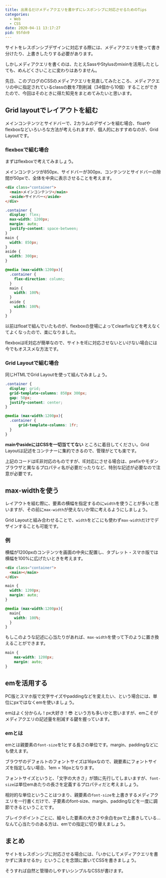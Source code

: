 ```yaml
---
title: 出来るだけメディアクエリを書かずにレスポンシブに対応させるためのTips
categories:
  - Web
  - CSS
date: 2020-04-11 13:17:27
pid: 95fdn9
---
```


サイトをレスポンシブデザインに対応する際には、メディアクエリを使って書き分けたり、上書きしたりする必要があります。

しかしメディアクエリを書くのは、たとえSassやStylusのmixinを活用したとしても、めんどくさいことに変わりはありません。

先日、このブログのCSSのメディアクエリを見直してみたところ、メディアクエリの中に指定されているclassの数を7割削減（34個から10個）することができたので、今回はそのときに得た知見をまとめてみたいと思います。


## Grid layoutでレイアウトを組む

メインコンテンツとサイドバーで、2カラムのデザインを組む場合、floatやflexboxなどいろいろな方法が考えられますが、個人的におすすめなのが、Grid Layoutです。


### flexboxで組む場合

まずはflexboxで考えてみましょう。

メインコンテンツが850px、サイドバーが300px、コンテンツとサイドバーの隙間が50pxで、全体を中央に表示させることを考えます。

```html
<div class="container">
  <main>メインコンテンツ</main>
  <aside>サイドバー</aside>
</div>
```

```css
.container {
  display: flex;
  max-width: 1200px;
  margin: auto;
  justify-content: space-between;
}
main {
  width: 850px;
}
aside {
  width: 300px;
}

@media (max-width:1200px){
  .container {
    flex-direction: column;
  }
  main {
    width: 100%;
  }
  aside {
    width: 100%;
  }
}
```

以前はfloatで組んでいたものが、flexboxの登場によってclearfixなどを考えなくてよくなったので、楽になりました。

flexboxはIE対応が簡単なので、サイトをIEに対応させないといけない場合には今でもオススメな方法です。

### Grid Layoutで組む場合

同じHTMLでGrid Layoutを使って組んでみましょう。

```css
.container {
  display: grid;
  grid-template-columns: 850px 300px;
  gap: 50px;
  justify-content: center;
}

@media (max-width:1200px){
  .container {
      grid-template-columns: 1fr;
  }
}
```

**mainやasideにはCSSを一切当ててない** ところに着目してください。Grid Layoutは記述をコンテナーに集約できるので、管理がとても楽です。

上記のコードはIE非対応のものですが、IE対応にさせる場合は、prefixやモダンブラウザと異なるプロパティ名が必要だったりなど、特別な記述が必要なので注意が必要です。

## max-widthを使う

レイアウトを組む際に、要素の横幅を指定するのに`width`を使うことが多いと思いますが、その前に`max-width`が使えないか常に考えるようにしましょう。

Grid Layoutと組み合わせることで、`width`をどこにも使わず`max-width`だけでデザインすることも可能です。

### 例

横幅が1200pxのコンテンツを画面の中央に配置し、タブレット・スマホ版では横幅を100%に広げたいときを考えます。

```html
<div class="container">
  <main></main>
</div>
```

```css
main {
  width: 1200px;
  margin: auto;
}

@media (max-width:1200px){
  main{
    width: 100%;
  }
}
```

もしこのような記述に心当たりがあれば、`max-width`を使って下のように置き換えることができます。


```css
main {
    max-width: 1200px;
    margin: auto;
}
```


## emを活用する

PC版とスマホ版で文字サイズやpaddingなどを変えたい、という場合には、単位にpxではなくemを使いましょう。

emはよく分からん！px大好き！<span class="shake">😎</span> という方も多いかと思いますが、emこそがメディアクエリの記述量を削減する鍵を握っています。

### emとは

emとは親要素の`font-size`を1とする長さの単位です。margin、paddingなどにも使えます。

ブラウザのデフォルトのフォントサイズは16pxなので、親要素にフォントサイズを指定しない場合、1em = 16pxとなります。

フォントサイズというと、「文字の大きさ」が頭に先行してしまいますが、`font-size`は単位emあたりの長さを定義するプロパティだと考えましょう。

相対的な単位ということはつまり、親要素の`font-size`を上書きするメディアクエリを一行書くだけで、子要素のfont-size、margin、paddingなどを一度に調節できるということです。

ブレイクポイントごとに、細々した要素の大きさや余白をpxで上書きしている...なんて心当たりのある方は、emでの指定に切り替えましょう。


## まとめ

サイトをレスポンシブに対応させる場合には、「いかにしてメディアクエリを書かずに済ませるか」ということを念頭に置いてCSSを書きましょう。

そうすれば自然と管理のしやすいシンプルなCSSが書けます。
